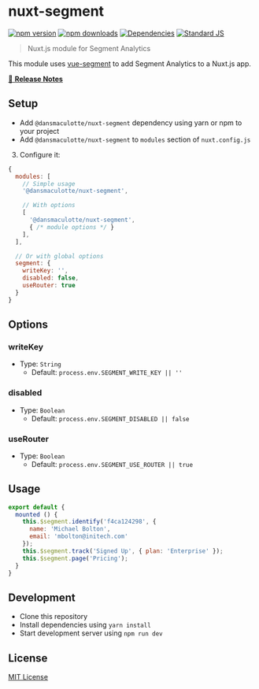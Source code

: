 # nuxt-segment

[![npm version][npm-version-src]][npm-version-href]
[![npm downloads][npm-downloads-src]][npm-downloads-href]
[![Dependencies][david-dm-src]][david-dm-href]
[![Standard JS][standard-js-src]][standard-js-href]

> Nuxt.js module for Segment Analytics

This module uses [vue-segment](https://github.com/dansmaculotte/vue-segment) to add Segment Analytics to a Nuxt.js app.

[📖 **Release Notes**](./CHANGELOG.md)

## Setup

- Add `@dansmaculotte/nuxt-segment` dependency using yarn or npm to your project
- Add `@dansmaculotte/nuxt-segment` to `modules` section of `nuxt.config.js`
3. Configure it:

```js
{
  modules: [
    // Simple usage
    '@dansmaculotte/nuxt-segment',

    // With options
    [
      '@dansmaculotte/nuxt-segment',
      { /* module options */ }
    ],
  ],

  // Or with global options
  segment: {
    writeKey: '',
    disabled: false,
    useRouter: true
  }
}
```

## Options

### writeKey

- Type: `String`
  - Default: `process.env.SEGMENT_WRITE_KEY || ''`

### disabled

- Type: `Boolean`
  - Default: `process.env.SEGMENT_DISABLED || false`

### useRouter

- Type: `Boolean`
  - Default: `process.env.SEGMENT_USE_ROUTER || true`

## Usage

```js
export default {
  mounted () {
    this.$segment.identify('f4ca124298', {
      name: 'Michael Bolton',
      email: 'mbolton@initech.com'
    });
    this.$segment.track('Signed Up', { plan: 'Enterprise' });
    this.$segment.page('Pricing');
  }
}
```

## Development

- Clone this repository
- Install dependencies using `yarn install`
- Start development server using `npm run dev`

## License

[MIT License](./LICENSE.md)

<!-- Badges -->
[npm-version-src]: https://img.shields.io/npm/dt/@dansmaculotte/nuxt-segment.svg?style=flat-square
[npm-version-href]: https://npmjs.com/package/@dansmaculotte/nuxt-segment

[npm-downloads-src]: https://img.shields.io/npm/v/@dansmaculotte/nuxt-segment/latest.svg?style=flat-square
[npm-downloads-href]: https://npmjs.com/package/@dansmaculotte/nuxt-segment

[david-dm-src]: https://david-dm.org/dansmaculotte/nuxt-segment/status.svg?style=flat-square
[david-dm-href]: https://david-dm.org/dansmaculotte/nuxt-segment

[standard-js-src]: https://img.shields.io/badge/code_style-standard-brightgreen.svg?style=flat-square
[standard-js-href]: https://standardjs.com
